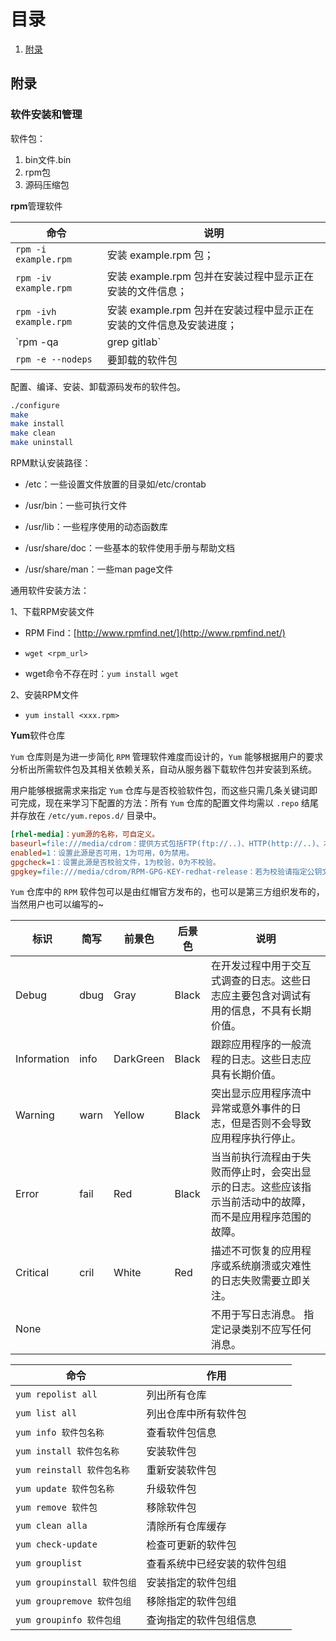 # 目录

1. [附录](#附录)

## 附录

### 软件安装和管理

软件包：

1. bin文件.bin
2. rpm包
3. 源码压缩包

**rpm**管理软件

| 命令                    | 说明                                                         |
| ----------------------- | ------------------------------------------------------------ |
| `rpm -i example.rpm`    | 安装 example.rpm 包；                                        |
| `rpm -iv example.rpm`   | 安装 example.rpm 包并在安装过程中显示正在安装的文件信息；    |
| `rpm -ivh example.rpm`  | 安装 example.rpm 包并在安装过程中显示正在安装的文件信息及安装进度； |
| `rpm -qa | grep gitlab` | 查看安装完成的软件                                           |
| `rpm -e --nodeps`       | 要卸载的软件包                                               |

配置、编译、安装、卸载源码发布的软件包。

```sh
./configure
make
make install
make clean
make uninstall
```

RPM默认安装路径：

- /etc：一些设置文件放置的目录如/etc/crontab

- /usr/bin：一些可执行文件

- /usr/lib：一些程序使用的动态函数库

- /usr/share/doc：一些基本的软件使用手册与帮助文档

- /usr/share/man：一些man page文件

通用软件安装方法：

1、下载RPM安装文件

- RPM Find：[http://www.rpmfind.net/](http://www.rpmfind.net/)

- `wget <rpm_url>`

- wget命令不存在时：`yum install wget`

2、安装RPM文件

- `yum install <xxx.rpm>`

**Yum**软件仓库

 `Yum` 仓库则是为进一步简化 `RPM` 管理软件难度而设计的，`Yum` 能够根据用户的要求分析出所需软件包及其相关依赖关系，自动从服务器下载软件包并安装到系统。

 用户能够根据需求来指定 `Yum` 仓库与是否校验软件包，而这些只需几条关键词即可完成，现在来学习下配置的方法：所有 `Yum` 仓库的配置文件均需以 `.repo` 结尾并存放在 `/etc/yum.repos.d/` 目录中。

```ini
[rhel-media]：yum源的名称，可自定义。
baseurl=file:///media/cdrom：提供方式包括FTP(ftp://..)、HTTP(http://..)、本地(file:///..)
enabled=1：设置此源是否可用，1为可用，0为禁用。
gpgcheck=1：设置此源是否校验文件，1为校验，0为不校验。
gpgkey=file:///media/cdrom/RPM-GPG-KEY-redhat-release：若为校验请指定公钥文件地址。
```

`Yum` 仓库中的 `RPM` 软件包可以是由红帽官方发布的，也可以是第三方组织发布的，当然用户也可以编写的~

标识|简写|前景色|后景色|说明
-|-|-|-|-
Debug|dbug|Gray|Black|在开发过程中用于交互式调查的日志。这些日志应主要包含对调试有用的信息，不具有长期价值。
Information|info|DarkGreen|Black|跟踪应用程序的一般流程的日志。这些日志应具有长期价值。
Warning|warn|Yellow|Black|突出显示应用程序流中异常或意外事件的日志，但是否则不会导致应用程序执行停止。
Error|fail|Red|Black|当当前执行流程由于失败而停止时，会突出显示的日志。这些应该指示当前活动中的故障，而不是应用程序范围的故障。
Critical|cril|White|Red|描述不可恢复的应用程序或系统崩溃或灾难性的日志失败需要立即关注。
None | | | | 不用于写日志消息。 指定记录类别不应写任何消息。

命令|作用
-|-
`yum repolist all`|列出所有仓库
`yum list all`|列出仓库中所有软件包
`yum info 软件包名称`|查看软件包信息
`yum install 软件包名称`|安装软件包
`yum reinstall 软件包名称`|重新安装软件包
`yum update 软件包名称`|升级软件包
`yum remove 软件包`|移除软件包
`yum clean alla`|清除所有仓库缓存
`yum check-update`|检查可更新的软件包
`yum grouplist`|查看系统中已经安装的软件包组
`yum groupinstall 软件包组`|安装指定的软件包组
`yum groupremove 软件包组`|移除指定的软件包组
`yum groupinfo 软件包组`|查询指定的软件包组信息
